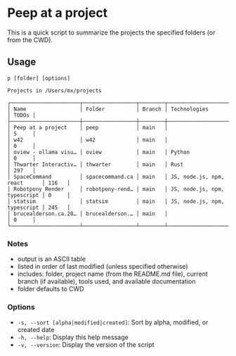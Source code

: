 # Peep at a project

This is a quick script to summarize the projects the specified folders (or from the CWD).

## Usage

```
p [folder] [options]

Projects in /Users/mx/projects

┌──────────────────────┬─────────────────┬────────┬──────────────────────────────┬───────┐
│ Name                 │ Folder          │ Branch │ Technologies                 │ TODOs │
├──────────────────────┼─────────────────┼────────┼──────────────────────────────┼───────┤
│ Peep at a project    │ peep            │ main   │                              │ 5     │
│ w42                  │ w42             │ main   │                              │ 0     │
│ oview - ollama visu… │ oview           │ main   │ Python                       │ 0     │
│ Thwarter Interactiv… │ thwarter        │ main   │ Rust                         │ 297   │
│ SpaceCommand         │ spacecommand.ca │ main   │ JS, node.js, npm, react      │ 116   │
│ Robotpony Render     │ robotpony-rend… │ main   │ JS, node.js, npm, typescript │ 0     │
│ statsim              │ statsim         │ main   │ JS, node.js, npm, typescript │ 245   │
│ brucealderson.ca.20… │ brucealderson.… │ main   │                              │ 0     │
└──────────────────────┴─────────────────┴────────┴──────────────────────────────┴───────┘
```

### Notes

- output is an ASCII table
- listed in order of last modified (unless specified otherwise)
- includes: folder, project name (from the README.md file), current branch (if available), tools used, and available documentation
- folder defaults to CWD

### Options

- `-s, --sort [alpha|modified|created]`: Sort by alpha, modified, or created date
- `-h, --help`: Display this help message
- `-v, --version`: Display the version of the script
